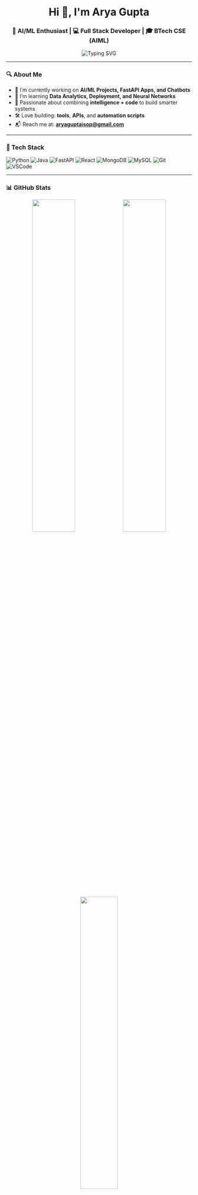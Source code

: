 <h1 align="center">Hi 👋, I'm Arya Gupta</h1>
<h3 align="center">🚀 AI/ML Enthusiast | 💻 Full Stack Developer | 🎓 BTech CSE (AIML)</h3>

<p align="center">
  <img src="https://readme-typing-svg.demolab.com?font=Fira+Code&duration=2000&pause=1000&center=true&vCenter=true&width=440&lines=Tech+Explorer+%F0%9F%9A%80;Machine+Learning+Lover+%F0%9F%A7%90;Coding+with+Python+%26+Java+%F0%9F%92%BB;Building+Chatbots+%E2%9C%A8;FastAPI+%2B+React+Fanboy" alt="Typing SVG" />
</p>

---

### 🔍 About Me

- 🔭 I’m currently working on **AI/ML Projects, FastAPI Apps, and Chatbots**
- 🌱 I’m learning **Data Analytics, Deployment, and Neural Networks**
- 🧠 Passionate about combining **intelligence + code** to build smarter systems
- 🛠️ Love building: **tools**, **APIs**, and **automation scripts**
- 📬 Reach me at: **aryaguptaisop@gmail.com**

---

### 🧰 Tech Stack

![Python](https://img.shields.io/badge/Python-%2314354C.svg?style=for-the-badge&logo=python&logoColor=white)
![Java](https://img.shields.io/badge/Java-%23ED8B00.svg?style=for-the-badge&logo=java&logoColor=white)
![FastAPI](https://img.shields.io/badge/FastAPI-%23009688.svg?style=for-the-badge&logo=fastapi&logoColor=white)
![React](https://img.shields.io/badge/React-%2361DAFB.svg?style=for-the-badge&logo=react&logoColor=black)
![MongoDB](https://img.shields.io/badge/MongoDB-%2347A248.svg?style=for-the-badge&logo=mongodb&logoColor=white)
![MySQL](https://img.shields.io/badge/MySQL-%2300f.svg?style=for-the-badge&logo=mysql&logoColor=white)
![Git](https://img.shields.io/badge/Git-%23F05033.svg?style=for-the-badge&logo=git&logoColor=white)
![VSCode](https://img.shields.io/badge/VSCode-%23007ACC.svg?style=for-the-badge&logo=visual-studio-code&logoColor=white)

---

### 📊 GitHub Stats

<p align="center">
  <img src="https://github-readme-stats.vercel.app/api?username=AryaGupta05&show_icons=true&theme=github_dark" width="48%" />
  <img src="https://github-readme-streak-stats.herokuapp.com/?user=AryaGupta05&theme=github-dark-blue" width="48%" />
</p>

<p align="center">
  <img src="https://github-readme-stats.vercel.app/api/top-langs/?username=AryaGupta05&layout=compact&theme=github_dark" width="45%">
</p>

---

### 🌐 Connect with Me

<p align="left">
  <a href="mailto:aryaguptaisop@gmail.com"><img src="https://img.shields.io/badge/Gmail-D14836?style=for-the-badge&logo=gmail&logoColor=white" /></a>
  <a href="https://www.linkedin.com/in/arya-gupta-6b6392306/" target="_blank"><img src="https://img.shields.io/badge/LinkedIn-%230077B5.svg?style=for-the-badge&logo=linkedin&logoColor=white" /></a>
</p>

---

<p align="center">🔥 Thank you for visiting my GitHub! Keep building, keep learning! 🚀</p>
